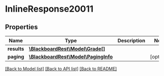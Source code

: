 # InlineResponse20011

## Properties
Name | Type | Description | Notes
------------ | ------------- | ------------- | -------------
**results** | [**\BlackboardRest\Model\Grade[]**](Grade.md) |  | 
**paging** | [**\BlackboardRest\Model\PagingInfo**](PagingInfo.md) |  | [optional] 

[[Back to Model list]](../README.md#documentation-for-models) [[Back to API list]](../README.md#documentation-for-api-endpoints) [[Back to README]](../README.md)


